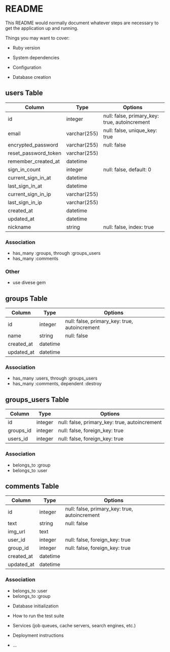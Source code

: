 # README

This README would normally document whatever steps are necessary to get the
application up and running.

Things you may want to cover:

* Ruby version

* System dependencies

* Configuration

* Database creation
## users Table
|Column|Type|Options|
|------|----|-------|
|id|integer|null: false, primary_key: true, autoincrement|
|email|varchar(255)|null: false, unique_key: true|
|encrypted_password|varchar(255)|null: false|
|reset_password_token|varchar(255)|
|remember_created_at|datetime|
|sign_in_count|integer|null: false, default: 0|
|current_sign_in_at|datetime|
|last_sign_in_at|datetime|
|current_sign_in_ip|varchar(255)| 
|last_sign_in_ip|varchar(255)| 
|created_at|datetime| 
|updated_at|datetime| 
|nickname|string|null: false, index: true|

### Association
- has_many :groups, through :groups_users
- has_many :comments

### Other
- use divese gem

## groups Table
|Column|Type|Options|
|------|----|-------|
|id|integer|null: false, primary_key: true, autoincrement|
|name|string|null: false|
|created_at|datetime|
|updated_at|datetime|

### Association
- has_many :users, through :groups_users
- has_many :comments, dependent :destroy


## groups_users Table
|Column|Type|Options|
|------|----|-------|
|id|integer|null: false, primary_key: true, autoincrement|
|groups_id|integer|null: false, foreign_key: true|
|users_id|integer|null: false, foreign_key: true|

### Association
- belongs_to :group
- belongs_to :user


## comments Table
|Column|Type|Options|
|------|----|-------|
|id|integer|null: false, primary_key: true, autoincrement|
|text|string|null: false|
|img_url|text|
|user_id|integer|null: false, foreign_key: true|
|group_id|integer|null: false, foreign_key: true|
|created_at|datetime|
|updated_at|datetime|

### Association
- belongs_to :user
- belongs_to :group

* Database initialization

* How to run the test suite

* Services (job queues, cache servers, search engines, etc.)

* Deployment instructions

* ...

